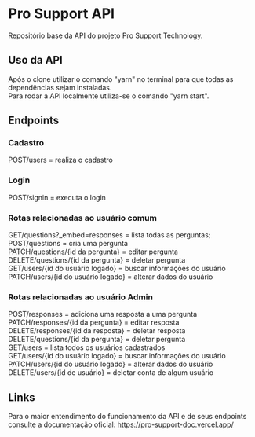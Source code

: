 # Pro Support API

Repositório base da API do projeto Pro Support Technology.

## Uso da API

Após o clone utilizar o comando "yarn" no terminal para que todas as dependências sejam instaladas. <br/>
Para rodar a API localmente utiliza-se o comando "yarn start".

## Endpoints

### Cadastro

POST/users = realiza o cadastro

### Login

POST/signin = executa o login

### Rotas relacionadas ao usuário comum

GET/questions?\_embed=responses = lista todas as perguntas; </br>
POST/questions = cria uma pergunta </br>
PATCH/questions/{id da pergunta} = editar pergunta </br>
DELETE/questions/{id da pergunta} = deletar pergunta </br>
GET/users/{id do usuário logado} = buscar informações do usuário </br>
PATCH/users/{id do usuário logado} = alterar dados do usuário </br>

### Rotas relacionadas ao usuário Admin

POST/responses = adiciona uma resposta a uma pergunta </br>
PATCH/responses/{id da pergunta} = editar resposta </br>
DELETE/responses/{id da resposta} = deletar resposta </br>
DELETE/questions/{id da pergunta} = deletar pergunta </br>
GET/users = lista todos os usuários cadastrados </br>
GET/users/{id do usuário logado} = buscar informações do usuário </br>
PATCH/users/{id do usuário logado} = alterar dados do usuário </br>
DELETE/users/{id de usuário} = deletar conta de algum usuário </br>

## Links

Para o maior entendimento do funcionamento da API e de seus endpoints consulte a documentação oficial: https://pro-support-doc.vercel.app/
